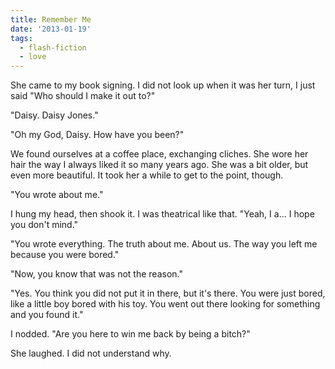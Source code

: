 ```yaml
---
title: Remember Me
date: '2013-01-19'
tags:
  - flash-fiction
  - love
---
```


She came to my book signing. I did not look up when it was her turn, I just said
"Who should I make it out to?"

<!-- truncate -->

"Daisy. Daisy Jones."

"Oh my God, Daisy. How have you been?"

We found ourselves at a coffee place, exchanging cliches. She wore her hair the
way I always liked it so many years ago. She was a bit older, but even more
beautiful. It took her a while to get to the point, though.

"You wrote about me."

I hung my head, then shook it. I was theatrical like that. "Yeah, I a... I hope
you don't mind."

"You wrote everything. The truth about me. About us. The way you left me because
you were bored."

"Now, you know that was not the reason."

"Yes. You think you did not put it in there, but it's there. You were just
bored, like a little boy bored with his toy. You went out there looking for
something and you found it."

I nodded. "Are you here to win me back by being a bitch?"

She laughed. I did not understand why.

